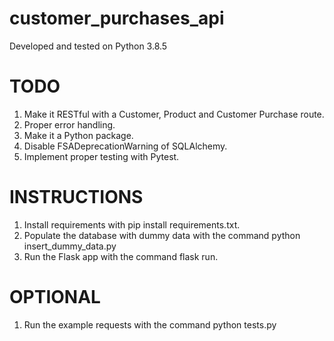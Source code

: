 # customer_purchases_api
Developed and tested on Python 3.8.5

# TODO
1. Make it RESTful with a Customer, Product and Customer Purchase route.
2. Proper error handling.
3. Make it a Python package.
4. Disable FSADeprecationWarning of SQLAlchemy.
5. Implement proper testing with Pytest.

# INSTRUCTIONS
1. Install requirements with pip install requirements.txt.
2. Populate the database with dummy data with the command python insert_dummy_data.py
3. Run the Flask app with the command flask run.

# OPTIONAL
1. Run the example requests with the command python tests.py
